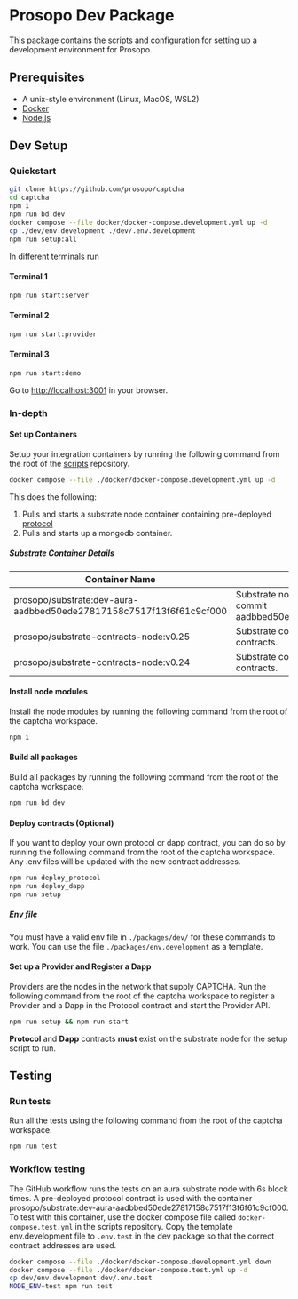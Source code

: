 # Prosopo Dev Package

This package contains the scripts and configuration for setting up a development environment for Prosopo.

## Prerequisites

-   A unix-style environment (Linux, MacOS, WSL2)
-   [Docker](https://docs.docker.com/get-docker/)
-   [Node.js](https://nodejs.org/en/download/)

## Dev Setup

### Quickstart

```bash
git clone https://github.com/prosopo/captcha
cd captcha
npm i
npm run bd dev
docker compose --file docker/docker-compose.development.yml up -d
cp ./dev/env.development ./dev/.env.development
npm run setup:all
```

In different terminals run

#### Terminal 1

```bash
npm run start:server
```

#### Terminal 2

```bash
npm run start:provider
```

#### Terminal 3

```bash
npm run start:demo
```

Go to [http://localhost:3001](http://localhost:3001) in your browser.

### In-depth

#### Set up Containers

Setup your integration containers by running the following command from the root of
the [scripts](https://github.com/prosopo/scripts) repository.

```bash
docker compose --file ./docker/docker-compose.development.yml up -d
```

This does the following:

1. Pulls and starts a substrate node container containing pre-deployed [protocol](https://github.com/prosopo/protocol/)
2. Pulls and starts up a mongodb container.

##### Substrate Container Details

| Container Name                                                      | Description                                                                                   |
| ------------------------------------------------------------------- | --------------------------------------------------------------------------------------------- |
| prosopo/substrate:dev-aura-aadbbed50ede27817158c7517f13f6f61c9cf000 | Substrate node with pre-deployed protocol at commit aadbbed50ede27817158c7517f13f6f61c9cf000. |
| prosopo/substrate-contracts-node:v0.25                              | Substrate contracts node version 0.25 with no contracts.                                      |
| prosopo/substrate-contracts-node:v0.24                              | Substrate contracts node version 0.24 with no contracts.                                      |

#### Install node modules

Install the node modules by running the following command from the root of the captcha workspace.

```bash
npm i
```

#### Build all packages

Build all packages by running the following command from the root of the captcha workspace.

```bash
npm run bd dev
```

#### Deploy contracts (Optional)

If you want to deploy your own protocol or dapp contract, you can do so by running the following command from the root
of the captcha workspace. Any .env files will be updated with the new contract addresses.

```bash
npm run deploy_protocol
npm run deploy_dapp
npm run setup
```

##### Env file

You must have a valid env file in `./packages/dev/` for these commands to work. You can use the
file `./packages/env.development` as a template.

#### Set up a Provider and Register a Dapp

Providers are the nodes in the network that supply CAPTCHA. Run the following command from the root of the captcha
workspace to register a Provider and a Dapp in the Protocol contract and start the Provider API.

```bash
npm run setup && npm run start
```

**Protocol** and **Dapp** contracts **must** exist on the substrate node for the setup script to run.

## Testing

### Run tests

Run all the tests using the following command from the root of the captcha workspace.

```bash
npm run test
```

### Workflow testing

The GitHub workflow runs the tests on an aura substrate node with 6s block times. A pre-deployed protocol contract is used
with the container prosopo/substrate:dev-aura-aadbbed50ede27817158c7517f13f6f61c9cf000. To test with this container, use
the docker compose file called `docker-compose.test.yml` in the scripts repository. Copy the template env.development
file to `.env.test` in the dev package so that the correct contract addresses are used.

```bash
docker compose --file ./docker/docker-compose.development.yml down
docker compose --file ./docker/docker-compose.test.yml up -d
cp dev/env.development dev/.env.test
NODE_ENV=test npm run test
```
